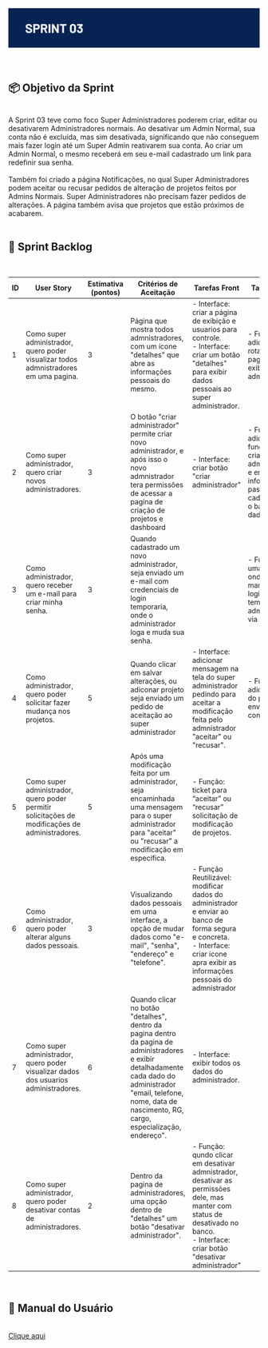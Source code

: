<div align="center">
  <img src="/documents/sprint_03.png">
</div>

<br>

</br>


## 📦 Objetivo da Sprint
<br>
A Sprint 03 teve como foco Super Administradores poderem criar, editar ou desativarem Administradores normais. Ao desativar um Admin Normal, sua conta não é excluída, mas sim desativada, significando que não conseguem mais fazer login até um Super Admin reativarem sua conta. Ao criar um Admin Normal, o mesmo receberá em seu e-mail cadastrado um link para redefinir sua senha.
<br>
<br>
Também foi criado a página Notificações, no qual Super Administradores podem aceitar ou recusar pedidos de alteração de projetos feitos por Admins Normais. Super Administradores não precisam fazer pedidos de alterações. A página também avisa que projetos que estão próximos de acabarem.

<br>
<br>

## 📖 Sprint Backlog
<br>

| ID  | User Story | Estimativa (pontos) | Critérios de Aceitação | Tarefas Front | Tarefas Back |
| --- | ----------- | ------------------- | ---------------------- | ------------- | ------------ |
| 1   | Como super administrador, quero poder visualizar todos admnistradores em uma pagina.  | 3 | Página que mostra todos admnistradores, com um ícone "detalhes" que abre as informações pessoais do mesmo. | - Interface: criar a página de exibição e usuarios para controle.<br>- Interface: criar um botão "detalhes" para exibir dados pessoais ao super administrador. | - Função: adicionar uma rota para a pagina de exibição dos administrdores. |
| 2   | Como super administrador, quero criar novos administradores.  | 3 | O botão "criar administrador" permite criar novo administrador, e após isso o novo admnistrador tera permissões de acessar a pagina de criação de projetos e dashboard | - Interface: criar botão "criar administrador" | - Função: adicionar uma função para criar novo administrador e enviar s informações passadas no cadastro para o banco de dados. |
| 3   | Como administrador, quero receber um e-mail para criar minha senha.  | 3 | Quando cadastrado um novo administrador, seja enviado um e-mail com credenciais de login temporaria, onde o administrador loga e muda sua senha. |  | - Função: criar uma função, onde é mandada o login  temporario do administrador via e-mail. |
| 4   | Como administrador, quero poder  solicitar fazer mudança nos projetos.    | 5 | Quando clicar em salvar alterações, ou adiconar projeto seja enviado um pedido de aceitação ao super administrador | - Interface: adicionar mensagem na tela do super administrador pedindo para aceitar a modificação feita pelo admnistrador "aceitar" ou "recusar". | - Função: adicionar rota do pedido ser enviado para a conta .     |
| 5   | Como super administrador, quero poder permitir solicitações de modificações de administradores.                                                 | 5                   | Após uma modificação feita por um administrador, seja encaminhada uma mensagem para o super administrador para "aceitar" ou "recusar" a modificação em específica.                                            | - Função: ticket para “aceitar” ou “recusar” solicitação de modificação de projetos.    | 
| 6  | Como administrador, quero poder alterar alguns dados pessoais.                           | 3                  | Visualizando dados pessoais em uma interface, a opção de mudar dados como "e-mail", "senha", "endereço" e "telefone".                                                | - Função Reutilizável: modificar dados do administrador e enviar ao banco de forma segura e concreta.<br>- Interface: criar icone apra exibir as informações pessoais do admnistrador                                                                                                                   |                                                     |
| 7   | Como super administrador, quero poder visualizar dados dos usuarios administradores.                                        | 6                  | Quando clicar no botão "detalhes", dentro da pagina dentro da pagina de administradores e exibir detalhadamente cada dado do administrador "email, telefone, nome, data de nascimento, RG, cargo, especialização, endereço".                                                                                                                           | - Interface: exibir todos os dados do administrador. |                                                     |
| 8   | Como super administrador, quero poder desativar contas de administradores.                                                 | 2                   | Dentro da pagina de administradores, uma opção dentro de "detalhes" um botão "desativar administrador".                                            | - Função: qundo clicar em desativar admnistrador, desativar as permissões dele, mas manter com status de desativado no banco.<br>- Interface: criar botão "desativar administrador"    |                                                   |                                                                                                                                                                                                                                                                                                               
<br>

<span id="manual">

## 📄 Manual do Usuário
<br>
<a href="https://github.com/A-Sync-Fatec/api-fatec-3sem-24/blob/main/documents/ManualdoUsuario-3sprint.pdf">Clique aqui</a>
